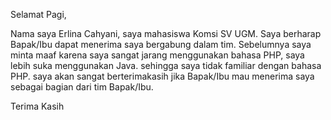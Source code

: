 Selamat Pagi,

Nama saya Erlina Cahyani, saya mahasiswa Komsi SV UGM. Saya berharap Bapak/Ibu dapat menerima saya bergabung dalam tim.
Sebelumnya saya minta maaf karena saya sangat jarang menggunakan bahasa PHP, saya lebih suka menggunakan Java. sehingga saya tidak familiar dengan bahasa PHP. saya akan sangat berterimakasih jika Bapak/Ibu mau menerima saya sebagai bagian dari tim Bapak/Ibu.

Terima Kasih